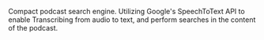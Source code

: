 Compact podcast search engine. Utilizing Google's SpeechToText API to enable Transcribing from audio to text, and perform searches in
the content of the podcast.
